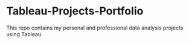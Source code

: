 # Tableau-Projects-Portfolio
This repo contains my personal and professional data analysis projects using Tableau.
